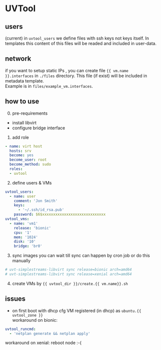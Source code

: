 # UVTool

## users
(current) in `uvtool_users` we define files with ssh keys not keys itself. In templates this content of this files will be readed and included in user-data.

## network
if you want to setup static IPs , you can create file `{{ vm.name }}.interfaces` in `./files` directory. This file (if exist) will be included in metadata template.  
Example is in `files/example_vm.interfaces`.

## how to use
0. pre-requirements
- install libvirt
- configure bridge interface

1. add role
```yaml
- name: virt host
  hosts: srv
  become: yes
  become_user: root
  become_method: sudo
  roles:
  - uvtool
```
2. define users & VMs
```yaml
uvtool_users:
  - name: user
    comment: 'Jon Smith'
    keys:
      - '~/.ssh/id_rsa.pub'
    password: $6$xxxxxxxxxxxxxxxxxxxxxxxxxxxxx
uvtool_vms:
  - name: 'vm1'
    release: 'bionic'
    cpu: '1'
    mem: '1024'
    disk: '10'
    bridge: 'br0'
```
3. sync images
you can wait till sync can happen by cron job or do this manually

```sh
# uvt-simplestreams-libvirt sync release=bionic arch=amd64
# uvt-simplestreams-libvirt sync release=xenial arch=amd64
```
4. create VMs by `{{ uvtool_dir }}/create.{{ vm.name}}.sh`


## issues
- on first boot with dhcp cfg VM registered (in dhcp) as `ubuntu.{{ uvtool_zone }}`  
workaround on bionic: 
```yaml
uvtool_runcmd:
  - 'netplan generate && netplan apply'
```
workaround on xenial:  reboot node :-(

